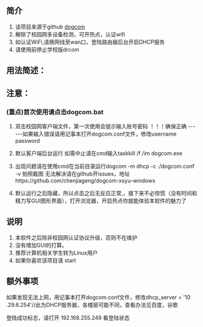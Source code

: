 ## 简介
1. 该项目来源于github [dogcom](https://github.com/mchome/dogcom)
2. 解除了校园网多设备检测，可开热点，认证wifi
3. 如认证WiFi,请换网线至wan口，登陆路由器后台开启DHCP服务
4. 请使用前停止学校版drcom
## 用法简述：
## 注意：
### (重点)首次使用请点击dogcom.bat
1. 双击校园网客户端文件，第一次使用会提示输入账号密码 ！！！确保正确
------如果输入错误请用记事本打开dogcom.conf文件，修改username password
2. 默认客户端后台运行 如需中止请在cmd输入taskkill /f /im dogcom.exe

3. 出现问题请在使用cmd在当前目录运行dogcom -m dhcp -c ./dogcom.conf -v
拍照截图
无法解决请在github开issues，地址https://github.com/chenjiageng/dogcom-xsyu-windows
4. 默认运行之后隐藏，所以点击之后无反应正常,，接下来不必惊慌（没有时间和精力写GUI图形界面），打开浏览器，开启热点你就能体验本软件的魅力了

## 说明
1. 本软件之后除非校园网认证协议升级，否则不在维护
2. 没有增加GUI的打算。
3. 推荐计算机相关学生转为Linux用户
4. 如果你喜欢该项目请 start


## 额外事项
如果发现无法上网，用记事本打开dogcom.conf文件，修改dhcp_server = '10 .29.6.254'//此为DHCP服务器，各楼层可能不同，查看办法见百度，谷歌

登陆成功标志，请打开 192.168.255.249
看登陆状态
